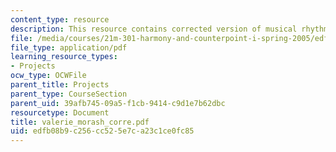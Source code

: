 ```yaml
---
content_type: resource
description: This resource contains corrected version of musical rhythm.
file: /media/courses/21m-301-harmony-and-counterpoint-i-spring-2005/edfb08b9c256cc525e7ca23c1ce0fc85_valerie_morash_corre.pdf
file_type: application/pdf
learning_resource_types:
- Projects
ocw_type: OCWFile
parent_title: Projects
parent_type: CourseSection
parent_uid: 39afb745-09a5-f1cb-9414-c9d1e7b62dbc
resourcetype: Document
title: valerie_morash_corre.pdf
uid: edfb08b9-c256-cc52-5e7c-a23c1ce0fc85
---
```

